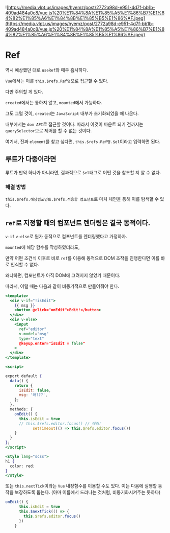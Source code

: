 ![https://media.vlpt.us/images/hyemz/post/2772a98d-e951-4d7f-bb1b-409ad484a0c8/vue.js%20%E1%84%8A%E1%85%A5%E1%86%B7%E1%84%82%E1%85%A6%E1%84%8B%E1%85%B5%E1%86%AF.jpeg](https://media.vlpt.us/images/hyemz/post/2772a98d-e951-4d7f-bb1b-409ad484a0c8/vue.js%20%E1%84%8A%E1%85%A5%E1%86%B7%E1%84%82%E1%85%A6%E1%84%8B%E1%85%B5%E1%86%AF.jpeg)

# Ref

역시 예상했던 대로 `useRef`와 매우 흡사하다.

`Vue`에서는 이를 `this.$refs.Ref명`으로 접근할 수 있다.

다만 주의할 게 있다.

`created`에서는 통하지 않고, `mounted`에서 가능하다.

그도 그럴 것이, `created`는 `JavaScript` 내부가 초기화되었을 때 나온다.

내부에서는 `dom API`로 접근할 것이다. 따라서 이것이 마운트 되기 전까지는 `querySelector`으로 제어를 할 수 없는 것이다.

여기서, 진짜 `element`를 찾고 싶다면, `this.$refs.Ref명.$el`이라고 입력하면 된다.

## 루트가 다중이라면

루트가 만약 하나가 아니라면, 결과적으로 `$el`태그로 어떤 것을 참조할 지 알 수 없다.

### 해결 방법

`this.$refs.해당컴포넌트.$refs.적용할 컴포넌트`로 마치 체인을 통해 이를 탐색할 수 있다.

## `ref`로 지정할 때의 컴포넌트 렌더링은 결국 동적이다.

`v-if` `v-else`로 뭔가 동적으로 컴포넌트를 렌더링했다고 가정하자. 

`mounted`에 해당 함수를 작성하였더라도, 

만약 어떤 조건식 이후로 바로 `ref`를 이용해 동적으로 DOM 조작을 진행한다면 이를 바로 인식할 수 없다.

왜냐하면, 컴포넌트가 아직 DOM에 그려지지 않았기 때문이다.

따라서, 이럴 때는 다음과 같이 비동기적으로 만들어줘야 한다.

```jsx
<template>
  <div v-if="!isEdit">
    {{ msg }}
    <button @click="onEdit">Edit!</button>
  </div>
  <div v-else>
    <input 
      ref="editor"
      v-model="msg" 
      type="text" 
      @keyup.enter="isEdit = false"
    >
  </div>
</template>

<script>

export default {
  data() {
    return {
      isEdit: false,
      msg: '왜???',
    };
  },
  methods: {
    onEdit() {
      this.isEdit = true
      // this.$refs.editor.focus() // 에러!
			setTimeout(() => this.$refs.editor.focus())
    }
  }
};
</script>

<style lang="scss">
h1 {
  color: red;
}
</style>
```

또는 `this.nextTick`이라는 `Vue` 내장함수를 이용할 수도 있다. 이는 다음에 실행할 동작을 보장하도록 돕는다. (아마 이름에서 드러나는 것처럼, 비동기화시켜주는 듯하다)

```jsx
onEdit() {
      this.isEdit = true
      this.$nextTick(() => {
        this.$refs.editor.focus()
      })
    }
```